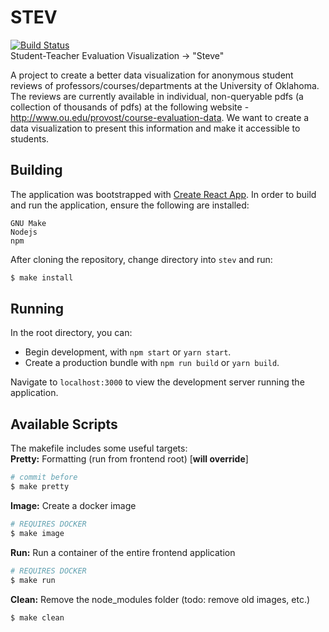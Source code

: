# STEV 
[![Build
Status](https://travis-ci.com/stev-ou/stev.svg?branch=master)](https://travis-ci.com/stev-ou/stev)  
Student-Teacher Evaluation Visualization -> "Steve"  

A project to create a better data visualization for anonymous student reviews of
professors/courses/departments at the University of Oklahoma. The reviews are
currently available in individual, non-queryable pdfs (a collection of thousands
of pdfs) at the following website -
http://www.ou.edu/provost/course-evaluation-data. We want to create a data
visualization to present this information and make it accessible to students.  

## Building

The application was bootstrapped with [Create React
App](https://github.com/facebook/create-react-app).
In order to build and run the application, ensure the following are installed:

```
GNU Make
Nodejs
npm
```

After cloning the repository, change directory into `stev` and run:

``` bash
$ make install
```

## Running

In the root directory, you can: 
- Begin development, with `npm start` or `yarn start`.
- Create a production bundle with `npm run build` or `yarn build`.

Navigate to `localhost:3000` to view the development server running the
application. 

## Available Scripts

The makefile includes some useful targets:  
**Pretty:** Formatting (run from frontend root) [**will override**]
```bash
# commit before 
$ make pretty
```

**Image:** Create a docker image
```bash
# REQUIRES DOCKER
$ make image
```

**Run:** Run a container of the entire frontend application
```bash
# REQUIRES DOCKER
$ make run
```

**Clean:** Remove the node_modules folder (todo: remove old images, etc.)
```bash
$ make clean
```



